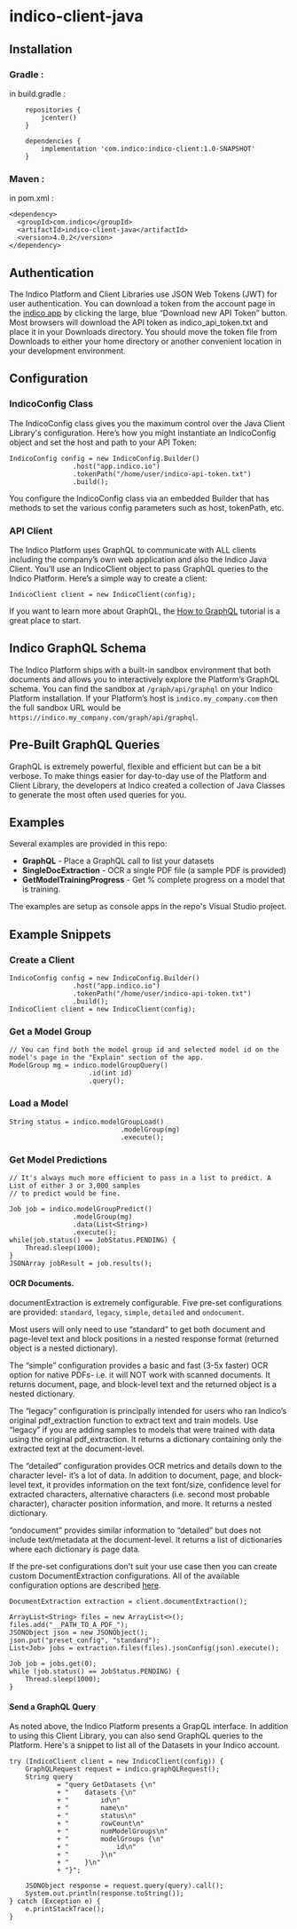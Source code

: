 # indico-client-java

## Installation

### Gradle :
 in build.gradle : 
```
    repositories {
        jcenter()
    }

    dependencies {
        implementation 'com.indico:indico-client:1.0-SNAPSHOT'
    }
```

### Maven :
 in pom.xml : 
```
<dependency>
  <groupId>com.indico</groupId>
  <artifactId>indico-client-java</artifactId>
  <version>4.0.2</version>
</dependency>
```

## Authentication

The Indico Platform and Client Libraries use JSON Web Tokens (JWT) for user authentication. You can download a token 
from the account page in the [indico app](https://app.indico.io/auth/account) by clicking the large, blue “Download new API Token” 
button. Most browsers will download the API token as indico_api_token.txt and place it in your Downloads directory. You should move 
the token file from Downloads to either your home directory or another convenient location in your development environment. 

## Configuration

### IndicoConfig Class
The IndicoConfig class gives you the maximum control over the Java Client Library's configuration. Here’s how you might instantiate 
an IndicoConfig object and set the host and path to your API Token:
```
IndicoConfig config = new IndicoConfig.Builder()
                .host("app.indico.io")
                .tokenPath("/home/user/indico-api-token.txt")
                .build();
```
You configure the IndicoConfig class via an embedded Builder that has methods to set the various config parameters such as 
host, tokenPath, etc.

### API Client

The Indico Platform uses GraphQL to communicate with ALL clients including the company’s own web application and also the 
Indico Java Client. You’ll use an IndicoClient object to pass GraphQL queries to the Indico Platform. Here’s a simple way 
to create a client:
```
IndicoClient client = new IndicoClient(config);
```
If you want to learn more about GraphQL, the [How to GraphQL](https://www.howtographql.com/) tutorial is a great place to start.

## Indico GraphQL Schema

The Indico Platform ships with a built-in sandbox environment that both documents and allows you to interactively explore 
the Platform’s GraphQL schema. You can find the sandbox at `/graph/api/graphql` on your Indico Platform installation. If your 
Platform’s host is `indico.my_company.com` then the full sandbox URL would be `https://indico.my_company.com/graph/api/graphql`. 

## Pre-Built GraphQL Queries

GraphQL is extremely powerful, flexible and efficient but can be a bit verbose. To make things easier for day-to-day use of the 
Platform and Client Library, the developers at Indico created a collection of Java Classes to generate the most often used 
queries for you. 

## Examples

Several examples are provided in this repo:

* **GraphQL** - Place a GraphQL call to list your datasets
* **SingleDocExtraction** - OCR a single PDF file (a sample PDF is provided)
* **GetModelTrainingProgress** - Get % complete progress on a model that is training.

The examples are setup as console apps in the repo's Visual Studio project.

## Example Snippets

### Create a Client
```
IndicoConfig config = new IndicoConfig.Builder()
                .host("app.indico.io")
                .tokenPath("/home/user/indico-api-token.txt")
                .build();
IndicoClient client = new IndicoClient(config);
```

### Get a Model Group 
```
// You can find both the model group id and selected model id on the model's page in the "Explain" section of the app. 
ModelGroup mg = indico.modelGroupQuery()
                    .id(int id)
                    .query();
```

### Load a Model
```
String status = indico.modelGroupLoad()
                            .modelGroup(mg)
                            .execute();
```

### Get Model Predictions
```
// It's always much more efficient to pass in a list to predict. A List of either 3 or 3,000 samples
// to predict would be fine.

Job job = indico.modelGroupPredict()
                .modelGroup(mg)
                .data(List<String>)
                .execute();
while(job.status() == JobStatus.PENDING) {
    Thread.sleep(1000);
}
JSONArray jobResult = job.results();
```

#### OCR Documents.

documentExtraction is extremely configurable. Five pre-set configurations are provided: `standard`, `legacy`, `simple`, `detailed` and `ondocument`.

Most users will only need to use “standard” to get both document and page-level text and block positions in a nested 
response format (returned object is a nested dictionary).

The “simple” configuration provides a basic and fast (3-5x faster) OCR option for native PDFs- i.e. it will NOT work 
with scanned documents. It returns document, page, and block-level text and the returned object is a nested dictionary.

The “legacy” configuration is principally intended for users who ran Indico’s original pdf_extraction function to 
extract text and train models. Use “legacy” if you are adding samples to models that were trained with data using 
the original pdf_extraction. It returns a dictionary containing only the extracted text at the document-level.

The “detailed” configuration provides OCR metrics and details down to the character level- it’s a lot of data. In 
addition to document, page, and block-level text, it provides information on the text font/size, confidence level 
for extracted characters, alternative characters (i.e. second most probable character), character position information, 
and more. It returns a nested dictionary.

“ondocument” provides similar information to “detailed” but does not include text/metadata at the document-level. It 
returns a list of dictionaries where each dictionary is page data.

If the pre-set configurations don't suit your use case then you can create custom DocumentExtraction configurations.
All of the available configuration options are described [here](https://indicodatasolutions.github.io/indico-client-python/docextract_settings.html).

```
DocumentExtraction extraction = client.documentExtraction();

ArrayList<String> files = new ArrayList<>();
files.add("__PATH_TO_A_PDF_");
JSONObject json = new JSONObject();
json.put("preset_config", "standard");
List<Job> jobs = extraction.files(files).jsonConfig(json).execute();

Job job = jobs.get(0);
while (job.status() == JobStatus.PENDING) {
    Thread.sleep(1000);
}
```

#### Send a GraphQL Query

As noted above, the Indico Platform presents a GrapQL interface. In addition
to using this Client Library, you can also send GraphQL queries to the Platform.
Here's a snippet to list all of the Datasets in your Indico account.

```
try (IndicoClient client = new IndicoClient(config)) {
    GraphQLRequest request = indico.graphQLRequest();
    String query
            = "query GetDatasets {\n"
            + "    datasets {\n"
            + "        id\n"
            + "        name\n"
            + "        status\n"
            + "        rowCount\n"
            + "        numModelGroups\n"
            + "        modelGroups {\n"
            + "            id\n"
            + "        }\n"
            + "    }\n"
            + "}";

    JSONObject response = request.query(query).call();
    System.out.println(response.toString());
} catch (Exception e) {
    e.printStackTrace();
}
```
